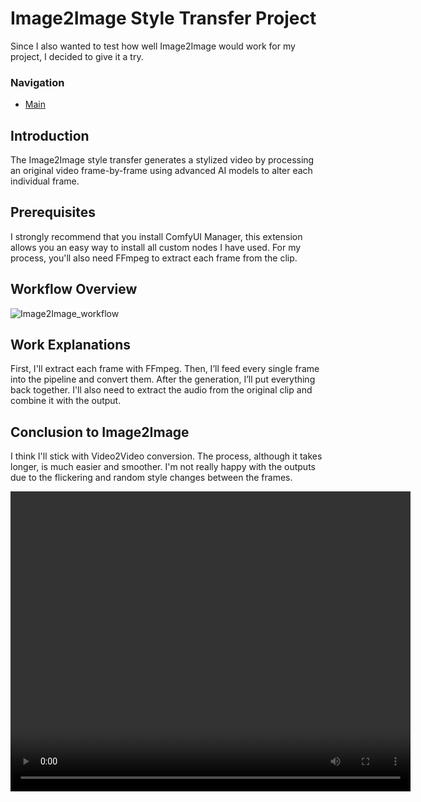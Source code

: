 # Image2Image Style Transfer Project

Since I also wanted to test how well Image2Image would work for my project, I decided to give it a try.

### Navigation

- [Main](https://github.com/DaWelli/DIGCRE-project/blob/main/README.md)

## Introduction
The Image2Image style transfer generates a stylized video by processing an original video frame-by-frame using advanced AI models to alter each individual frame.

## Prerequisites
I strongly recommend that you install ComfyUI Manager, this extension allows you an easy way to install all custom nodes I have used. For my process, you'll also need FFmpeg to extract each frame from the clip.

## Workflow Overview

![Image2Image_workflow](https://github.com/user-attachments/assets/44601eef-550f-4199-984f-894b4876869b)

## Work Explanations

First, I'll extract each frame with FFmpeg. Then, I’ll feed every single frame into the pipeline and convert them. After the generation, I’ll put everything back together. I'll also need to extract the audio from the original clip and combine it with the output.

## Conclusion to Image2Image

I think I'll stick with Video2Video conversion. The process, although it takes longer, is much easier and smoother. I'm not really happy with the outputs due to the flickering and random style changes between the frames.

<video width="640" height="480" controls>
  <source src="https://github.com/DaWelli/DIGCRE-project/main/Image2Image/Outputs/Image2Image_Version1_output.mp4" type="video/mp4">
  Your browser does not support the video tag.
</video>
